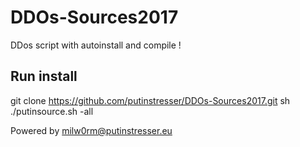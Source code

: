 # DDOs-Sources2017 
DDos script with autoinstall and compile !

## Run install

 git clone https://github.com/putinstresser/DDOs-Sources2017.git
 sh ./putinsource.sh -all

 Powered by milw0rm@putinstresser.eu

